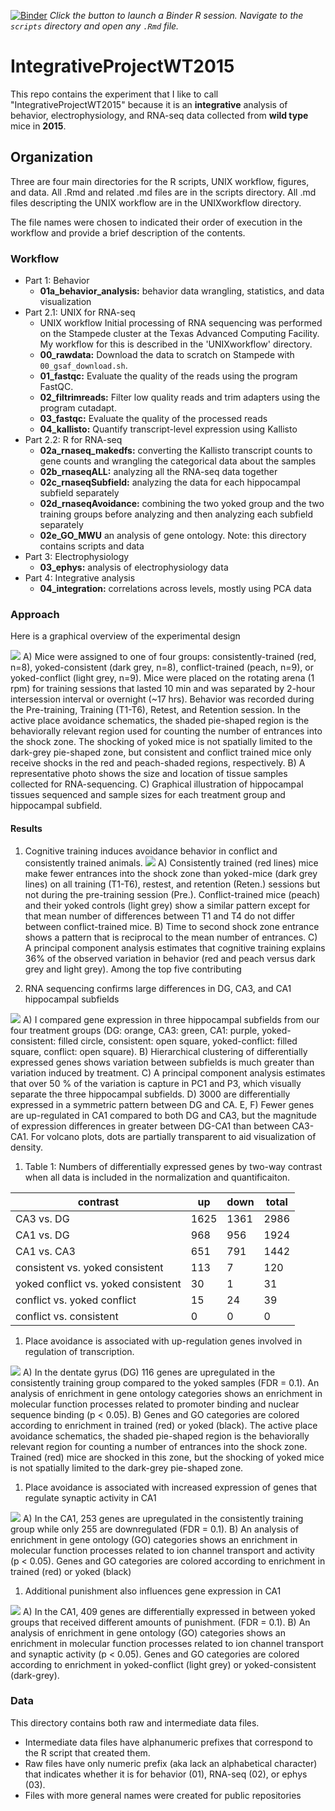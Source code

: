 [![Binder](http://mybinder.org/badge.svg)](http://beta.mybinder.org/v2/gh/raynamharris/DissociationTest/master?urlpath=rstudio)
*Click the button to launch a Binder R session. Navigate to the
`scripts` directory and open any `.Rmd` file.*

# IntegrativeProjectWT2015

This repo contains the experiment that I like to call "IntegrativeProjectWT2015" because it is an **integrative** analysis of behavior, electrophysiology, and RNA-seq data collected from **wild type** mice in **2015**. 

## Organization

Three are four main directories for the R scripts, UNIX workflow, figures, and data. All .Rmd and related .md files are in the scripts directory. All .md files descripting the UNIX workflow are in the UNIXworkflow directory. 

The file names were chosen to indicated their order of execution in the workflow and provide a brief description of the contents.


### Workflow
 
- Part 1: Behavior	
	- **01a_behavior_analysis:** behavior data wrangling, statistics, and data visualization
- Part 2.1: UNIX for RNA-seq
	-  UNIX workflow 
Initial processing of RNA sequencing was performed on the Stampede cluster at the Texas Advanced Computing Facility. My workflow for this is described in the 'UNIXworkflow' directory. 
	- **00_rawdata:** Download the data to scratch on Stampede with `00_gsaf_download.sh`. 
	- **01_fastqc:** Evaluate the quality of the reads using the program FastQC.
	- **02_filtrimreads:** Filter low quality reads and trim adapters using the program cutadapt.
	- **03_fastqc:** Evaluate the quality of the processed reads
	- **04_kallisto:** Quantify transcript-level expression using Kallisto
- Part 2.2: R for RNA-seq
	- **02a_rnaseq_makedfs:** converting the Kallisto transcript counts to gene counts and wrangling the categorical data about the samples
	- **02b_rnaseqALL:** analyzing all the RNA-seq data together
	- **02c_rnaseqSubfield:** analyzing the data for each hippocampal subfield separately
	- **02d_rnaseqAvoidance:** combining the two yoked group and the two training groups before analyzing and then analyzing each subfield separately
	- **02e_GO_MWU** an analysis of gene ontology. Note: this directory contains scripts and data
- Part 3: Electrophysiology
	- **03_ephys:** analysis of electrophysiology data	
- Part 4: Integrative analysis
	- **04_integration:** correlations across levels, mostly using PCA data
	
### Approach

Here is a graphical overview of the experimental design

![](./figures/figures-05.png)
A) Mice were assigned to one of four groups: consistently-trained (red, n=8), yoked-consistent (dark grey, n=8), conflict-trained (peach, n=9), or yoked-conflict (light grey, n=9). Mice were placed on the rotating arena (1 rpm) for training sessions that lasted 10 min and was separated by 2-hour intersession interval or overnight (~17 hrs). Behavior was recorded during the Pre-training, Training (T1-T6), Retest, and Retention session. In the active place avoidance schematics, the shaded pie-shaped region is the behaviorally relevant region used for counting the number of entrances into the shock zone. The shocking of yoked mice is not spatially limited to the dark-grey pie-shaped zone, but consistent and conflict trained mice only receive shocks in the red and peach-shaded regions, respectively. B) A representative photo shows the size and location of tissue samples collected for RNA-sequencing.  C) Graphical illustration of hippocampal tissues sequenced and sample sizes for each treatment group and hippocampal subfield.

#### Results

1. Cognitive training induces avoidance behavior in conflict and consistently trained animals. 
![](./figures/figures-01.png)
A) Consistently trained (red lines) mice make fewer entrances into the shock zone than yoked-mice (dark grey lines) on all training (T1-T6), restest, and retention (Reten.) sessions but not during the pre-training session (Pre.). Conflict-trained mice (peach) and their yoked controls (light grey) show a similar pattern except for that mean number of differences between T1 and T4 do not differ between conflict-trained mice. B) Time to second shock zone entrance shows a pattern that is reciprocal to the mean number of entrances. C) A principal component analysis estimates that cognitive training explains 36% of the observed variation in behavior (red and peach versus dark grey and light grey). Among the top five contributing 


1. RNA sequencing confirms large differences in DG, CA3, and CA1 hippocampal subfields  

![](./figures/figures-02.png)
A) I compared gene expression in three hippocampal subfields from our four treatment groups (DG: orange, CA3: green, CA1: purple, yoked-consistent: filled circle, consistent: open square, yoked-conflict: filled square, conflict: open square). B) Hierarchical clustering of differentially expressed genes shows variation between subfields is much greater than variation induced by treatment. C) A principal component analysis estimates that over 50 % of the variation is capture in PC1 and P3, which visually separate the three hippocampal subfields. D) 3000 are differentially expressed in a symmetric pattern between DG and CA. E, F) Fewer genes are up-regulated in CA1 compared to both DG and CA3, but the magnitude of expression differences in greater between DG-CA1 than between CA3-CA1. For volcano plots, dots are partially transparent to aid visualization of density.


1. Table 1: Numbers of differentially expressed genes by two-way contrast when all data is included in the normalization and quantificaiton. 

| contrast | up | down | total |
| --- | --- | --- | --- |
CA3	vs. DG | 1625 | 1361 | 2986
CA1	vs. DG | 968 | 956 | 1924
CA1	vs. CA3 | 651 | 791 | 1442
consistent vs.	yoked consistent | 113 | 7 | 120
yoked conflict vs. yoked consistent | 30 | 1 | 31
conflict vs. yoked conflict | 15 | 24 | 39
conflict vs. consistent | 0 | 0 | 0


1. Place avoidance is associated with up-regulation genes involved in regulation of transcription.  

![](./figures/figures2-01.png)
A) In the dentate gyrus (DG) 116 genes are upregulated in the consistently training group compared to the yoked samples (FDR = 0.1). An analysis of enrichment in gene ontology categories shows an enrichment in molecular function processes related to promoter binding and nuclear sequence binding (p < 0.05).  B) Genes and GO categories are colored according to enrichment in trained (red) or yoked (black). The active place avoidance schematics, the shaded pie-shaped region is the behaviorally relevant region for counting a number of entrances into the shock zone. Trained (red) mice are shocked in this zone, but the shocking of yoked mice is not spatially limited to the dark-grey pie-shaped zone.

1. Place avoidance is associated with increased expression of genes that regulate synaptic activity in CA1   

![](./figures/figures2-02.png)
A) In the CA1, 253 genes are upregulated in the consistently training group while only 255 are downregulated (FDR = 0.1). B) An analysis of enrichment in gene ontology (GO) categories shows an enrichment in molecular function processes related to ion channel transport and activity (p < 0.05). Genes and GO categories are colored according to enrichment in trained (red) or yoked (black)  

1.  Additional punishment also influences gene expression in CA1  

![](./figures/figures2-03.png)
A) In the CA1, 409 genes are differentially expressed in between yoked groups that received different amounts of punishment.  (FDR = 0.1). B) An analysis of enrichment in gene ontology (GO) categories shows an enrichment in molecular function processes related to ion channel transport and synaptic activity (p < 0.05). Genes and GO categories are colored according to enrichment in yoked-conflict (light grey) or yoked-consistent (dark-grey).  



### Data

This directory contains both raw and intermediate data files. 
- Intermediate data files have alphanumeric prefixes that correspond to the R script that created them. 
- Raw files have only numeric prefix (aka lack an alphabetical character) that indicates whether it is for behavior (01), RNA-seq (02), or ephys (03). 
- Files with more general names were created for public repositories
